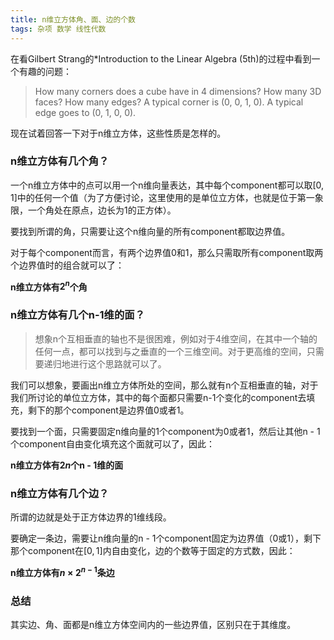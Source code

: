 ```yaml
---
title: n维立方体角、面、边的个数
tags: 杂项 数学 线性代数
---
```


在看Gilbert Strang的*Introduction to the Linear Algebra (5th)的过程中看到一个有趣的问题：

> How many corners does a cube have in 4 dimensions? How many 3D faces? How many edges? A typical corner is (0, 0, 1, 0). A typical edge goes to (0, 1, 0, 0).

现在试着回答一下对于n维立方体，这些性质是怎样的。

### n维立方体有几个角？

一个n维立方体中的点可以用一个n维向量表达，其中每个component都可以取$[0, 1]$中的任何一个值（为了方便讨论，这里使用的是单位立方体，也就是位于第一象限，一个角处在原点，边长为1的正方体）。

要找到所谓的角，只需要让这个n维向量的所有component都取边界值。

对于每个component而言，有两个边界值0和1，那么只需取所有component取两个边界值时的组合就可以了：

**n维立方体有$2^n$个角**

### n维立方体有几个n-1维的面？

> 想象n个互相垂直的轴也不是很困难，例如对于4维空间，在其中一个轴的任何一点，都可以找到与之垂直的一个三维空间。对于更高维的空间，只需要递归地进行这个思路就可以了。

我们可以想象，要画出n维立方体所处的空间，那么就有n个互相垂直的轴，对于我们所讨论的单位立方体，其中的每个面都只需要n-1个变化的component去填充，剩下的那个component是边界值0或者1。

要找到一个面，只需要固定n维向量的1个component为0或者1，然后让其他n - 1个component自由变化填充这个面就可以了，因此：

**n维立方体有$2n$个n - 1维的面**

### n维立方体有几个边？

所谓的边就是处于正方体边界的1维线段。

要确定一条边，需要让n维向量的n - 1个component固定为边界值（0或1），剩下那个component在$[0, 1]$内自由变化，边的个数等于固定的方式数，因此：

**n维立方体有$n × 2^{n-1}$条边**

### 总结

其实边、角、面都是n维立方体空间内的一些边界值，区别只在于其维度。
